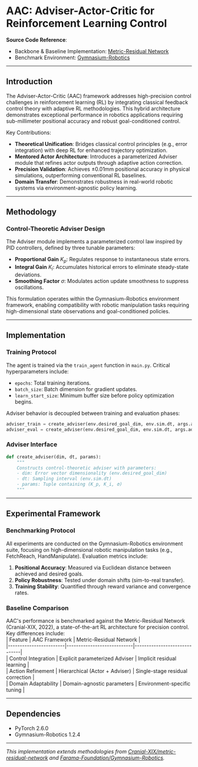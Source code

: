 # AAC: Adviser-Actor-Critic for Reinforcement Learning Control  
**Source Code Reference**:  
- Backbone & Baseline Implementation: [Metric-Residual Network](https://github.com/Cranial-XIX/metric-residual-network)  
- Benchmark Environment: [Gymnasium-Robotics](https://github.com/Farama-Foundation/Gymnasium-Robotics)  

---

## Introduction  
The Adviser-Actor-Critic (AAC) framework addresses high-precision control challenges in reinforcement learning (RL) by integrating classical feedback control theory with adaptive RL methodologies. This hybrid architecture demonstrates exceptional performance in robotics applications requiring sub-millimeter positional accuracy and robust goal-conditioned control.  

Key Contributions:  
- **Theoretical Unification**: Bridges classical control principles (e.g., error integration) with deep RL for enhanced trajectory optimization.  
- **Mentored Actor Architecture**: Introduces a parameterized Adviser module that refines actor outputs through adaptive action correction.  
- **Precision Validation**: Achieves ±0.01mm positional accuracy in physical simulations, outperforming conventional RL baselines.  
- **Domain Transfer**: Demonstrates robustness in real-world robotic systems via environment-agnostic policy learning.  

---

## Methodology  

### Control-Theoretic Adviser Design  
The Adviser module implements a parameterized control law inspired by PID controllers, defined by three tunable parameters:  
- **Proportional Gain** $K_p$: Regulates response to instantaneous state errors.  
- **Integral Gain** $K_i$: Accumulates historical errors to eliminate steady-state deviations.  
- **Smoothing Factor** $\sigma$: Modulates action update smoothness to suppress oscillations.  

This formulation operates within the Gymnasium-Robotics environment framework, enabling compatibility with robotic manipulation tasks requiring high-dimensional state observations and goal-conditioned policies.  

---

## Implementation  

### Training Protocol  
The agent is trained via the `train_agent` function in `main.py`. Critical hyperparameters include:  
- `epochs`: Total training iterations.  
- `batch_size`: Batch dimension for gradient updates.  
- `learn_start_size`: Minimum buffer size before policy optimization begins.  

Adviser behavior is decoupled between training and evaluation phases:  
```python
adviser_train = create_adviser(env.desired_goal_dim, env.sim.dt, args.adviser_train_params)
adviser_eval = create_adviser(env.desired_goal_dim, env.sim.dt, args.adviser_eval_params)
```

### Adviser Interface  
```python
def create_adviser(dim, dt, params):
    """
    Constructs control-theoretic adviser with parameters:
    - dim: Error vector dimensionality (env.desired_goal_dim)
    - dt: Sampling interval (env.sim.dt)
    - params: Tuple containing (K_p, K_i, σ)
    """
```

---

## Experimental Framework  

### Benchmarking Protocol  
All experiments are conducted on the Gymnasium-Robotics environment suite, focusing on high-dimensional robotic manipulation tasks (e.g., FetchReach, HandManipulate). Evaluation metrics include:  
1. **Positional Accuracy**: Measured via Euclidean distance between achieved and desired goals.  
2. **Policy Robustness**: Tested under domain shifts (sim-to-real transfer).  
3. **Training Stability**: Quantified through reward variance and convergence rates.  

### Baseline Comparison  
AAC's performance is benchmarked against the Metric-Residual Network (Cranial-XIX, 2022), a state-of-the-art RL architecture for precision control. Key differences include:  
| Feature                | AAC Framework               | Metric-Residual Network      |  
|------------------------|----------------------------|------------------------------|  
| Control Integration    | Explicit parameterized Adviser | Implicit residual learning    |  
| Action Refinement      | Hierarchical (Actor + Adviser) | Single-stage residual correction |  
| Domain Adaptability    | Domain-agnostic parameters  | Environment-specific tuning   |  

---

## Dependencies  
- PyTorch 2.6.0  
- Gymnasium-Robotics 1.2.4  

---  
*This implementation extends methodologies from [Cranial-XIX/metric-residual-network](https://github.com/Cranial-XIX/metric-residual-network) and [Farama-Foundation/Gymnasium-Robotics](https://github.com/Farama-Foundation/Gymnasium-Robotics).*
